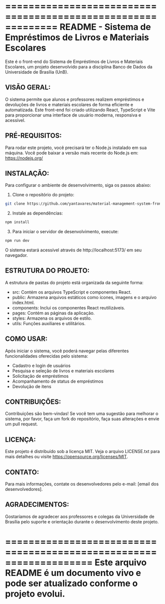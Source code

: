 =============================================================
README - Sistema de Empréstimos de Livros e Materiais Escolares
=============================================================

Este é o front-end do Sistema de Empréstimos de Livros e Materiais Escolares, um projeto desenvolvido para a disciplina Banco de Dados da Universidade de Brasília (UnB).

VISÃO GERAL:
------------
O sistema permite que alunos e professores realizem empréstimos e devoluções de livros e materiais escolares de forma eficiente e automatizada. Este front-end foi criado utilizando React, TypeScript e Vite para proporcionar uma interface de usuário moderna, responsiva e acessível.

PRÉ-REQUISITOS:
----------------
Para rodar este projeto, você precisará ter o Node.js instalado em sua máquina. Você pode baixar a versão mais recente do Node.js em: https://nodejs.org/

INSTALAÇÃO:
------------
Para configurar o ambiente de desenvolvimento, siga os passos abaixo:

1. Clone o repositório do projeto:

```bash
git clone https://github.com/yantavares/material-management-system-front
```

2. Instale as dependências:

```bash
npm install
```


3. Para iniciar o servidor de desenvolvimento, execute:

```bash
npm run dev
```

O sistema estará acessível através de http://localhost:5173/ em seu navegador.

ESTRUTURA DO PROJETO:
---------------------
A estrutura de pastas do projeto está organizada da seguinte forma:
- src: Contém os arquivos TypeScript e componentes React.
- public: Armazena arquivos estáticos como ícones, imagens e o arquivo index.html.
- components: Inclui os componentes React reutilizáveis.
- pages: Contém as páginas da aplicação.
- styles: Armazena os arquivos de estilo.
- utils: Funções auxiliares e utilitários.

COMO USAR:
-----------
Após iniciar o sistema, você poderá navegar pelas diferentes funcionalidades oferecidas pelo sistema:
- Cadastro e login de usuários
- Pesquisa e seleção de livros e materiais escolares
- Solicitação de empréstimos
- Acompanhamento de status de empréstimos
- Devolução de itens

CONTRIBUIÇÕES:
---------------
Contribuições são bem-vindas! Se você tem uma sugestão para melhorar o sistema, por favor, faça um fork do repositório, faça suas alterações e envie um pull request.

LICENÇA:
---------
Este projeto é distribuído sob a licença MIT. Veja o arquivo LICENSE.txt para mais detalhes ou visite https://opensource.org/licenses/MIT.

CONTATO:
---------
Para mais informações, contate os desenvolvedores pelo e-mail: [email dos desenvolvedores].

AGRADECIMENTOS:
----------------
Gostaríamos de agradecer aos professores e colegas da Universidade de Brasília pelo suporte e orientação durante o desenvolvimento deste projeto.

===================================================================
Este arquivo README é um documento vivo e pode ser atualizado conforme o projeto evolui.
===================================================================




